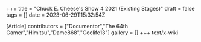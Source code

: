 +++
title = "Chuck E. Cheese's Show 4 2021 (Existing Stages)"
draft = false
tags = []
date = 2023-06-29T15:32:54Z

[Article]
contributors = ["Documentor","The 64th Gamer","Himitsu","Dame868","Ceclife13"]
gallery = []
+++
text/x-wiki